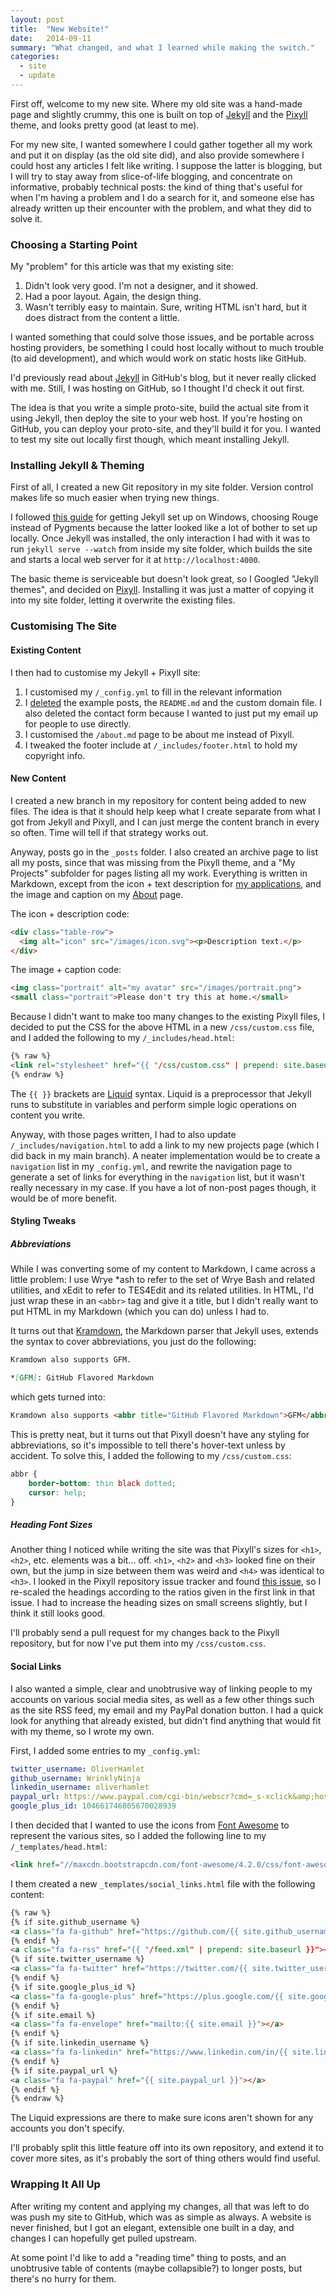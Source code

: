 ```yaml
---
layout: post
title:  "New Website!"
date:   2014-09-11
summary: "What changed, and what I learned while making the switch."
categories:
  - site
  - update
---
```


First off, welcome to my new site. Where my old site was a hand-made page and slightly crummy, this one is built on top of [Jekyll](http://jekyllrb.com/) and the [Pixyll](https://github.com/johnotander/pixyll) theme, and looks pretty good (at least to me).

For my new site, I wanted somewhere I could gather together all my work and put it on display (as the old site did), and also provide somewhere I could host any articles I felt like writing. I suppose the latter is blogging, but I will try to stay away from slice-of-life blogging, and concentrate on informative, probably technical posts: the kind of thing that's useful for when I'm having a problem and I do a search for it, and someone else has already written up their encounter with the problem, and what they did to solve it.

### Choosing a Starting Point

My "problem" for this article was that my existing site:

1. Didn't look very good. I'm not a designer, and it showed.
2. Had a poor layout. Again, the design thing.
3. Wasn't terribly easy to maintain. Sure, writing HTML isn't hard, but it does distract from the content a little.

I wanted something that could solve those issues, and be portable across hosting providers, be something I could host locally without to much trouble (to aid development), and which would work on static hosts like GitHub.

I'd previously read about [Jekyll](http://jekyllrb.com/) in GitHub's blog, but it never really clicked with me. Still, I was hosting on GitHub, so I thought I'd check it out first.

The idea is that you write a simple proto-site, build the actual site from it using Jekyll, then deploy the site to your web host. If you're hosting on GitHub, you can deploy your proto-site, and they'll build it for you. I wanted to test my site out locally first though, which meant installing Jekyll.

### Installing Jekyll & Theming

First of all, I created a new Git repository in my site folder. Version control makes life so much easier when trying new things.

I followed [this guide](http://jekyll-windows.juthilo.com/) for getting Jekyll set up on Windows, choosing Rouge instead of Pygments because the latter looked like a lot of bother to set up locally. Once Jekyll was installed, the only interaction I had with it was to run `jekyll serve --watch` from inside my site folder, which builds the site and starts a local web server for it at `http://localhost:4000`.

The basic theme is serviceable but doesn't look great, so I Googled "Jekyll themes", and decided on [Pixyll](http://pixyll.com/). Installing it was just a matter of copying it into my site folder, letting it overwrite the existing files.

### Customising The Site

#### Existing Content

I then had to customise my Jekyll + Pixyll site:

1. I customised my `/_config.yml` to fill in the relevant information
2. I [deleted](https://github.com/WrinklyNinja/wrinklyninja.github.io/commit/c4cba1bd161910786fe1308af68aea79246aa4a3) the example posts, the `README.md` and the custom domain file. I also deleted the contact form because I wanted to just put my email up for people to use directly.
3. I customised the `/about.md` page to be about me instead of Pixyll.
4. I tweaked the footer include at `/_includes/footer.html` to hold my copyright info.

#### New Content

I created a new branch in my repository for content being added to new files. The idea is that it should help keep what I create separate from what I got from Jekyll and Pixyll, and I can just merge the content branch in every so often. Time will tell if that strategy works out.

Anyway, posts go in the `_posts` folder. I also created an archive page to list all my posts, since that was missing from the Pixyll theme, and a "My Projects" subfolder for pages listing all my work. Everything is written in Markdown, except from the icon + text description for [my applications](/projects/), and the image and caption on my [About](/about/) page.

The icon + description code:

```html
<div class="table-row">
  <img alt="icon" src="/images/icon.svg"><p>Description text.</p>
</div>
```

The image + caption code:

```html
<img class="portrait" alt="my avatar" src="/images/portrait.png">
<small class="portrait">Please don't try this at home.</small>
```

Because I didn't want to make too many changes to the existing Pixyll files, I decided to put the CSS for the above HTML in a new `/css/custom.css` file, and I added the following to my `/_includes/head.html`:

```html
{% raw %}
<link rel="stylesheet" href="{{ "/css/custom.css" | prepend: site.baseurl }}" type="text/css">
{% endraw %}
```

The `{{ }}` brackets are [Liquid](http://liquidmarkup.org/) syntax. Liquid is a preprocessor that Jekyll runs to substitute in variables and perform simple logic operations on content you write.

Anyway, with those pages written, I had to also update `/_includes/navigation.html` to add a link to my new projects page (which I did back in my main branch). A neater implementation would be to create a `navigation` list in my `_config.yml`, and rewrite the navigation page to generate a set of links for everything in the `navigation` list, but it wasn't really necessary in my case. If you have a lot of non-post pages though, it would be of more benefit.

#### Styling Tweaks

##### Abbreviations

While I was converting some of my content to Markdown, I came across a little problem: I use Wrye *ash to refer to the set of Wrye Bash and related utilities, and xEdit to refer to TES4Edit and its related utilities. In HTML, I'd just wrap these in an `<abbr>` tag and give it a title, but I didn't really want to put HTML in my Markdown (which you can do) unless I had to.

It turns out that [Kramdown](http://kramdown.gettalong.org/), the Markdown parser that Jekyll uses, extends the syntax to cover abbreviations, you just do the following:

```markdown
Kramdown also supports GFM.

*[GFM]: GitHub Flavored Markdown
```

which gets turned into:

```html
Kramdown also supports <abbr title="GitHub Flavored Markdown">GFM</abbr>.
```

This is pretty neat, but it turns out that Pixyll doesn't have any styling for abbreviations, so it's impossible to tell there's hover-text unless by accident. To solve this, I added the following to my `/css/custom.css`:

```css
abbr {
    border-bottom: thin black dotted;
    cursor: help;
}
```

##### Heading Font Sizes

Another thing I noticed while writing the site was that Pixyll's sizes for `<h1>`, `<h2>`, etc. elements was a bit... off. `<h1>`, `<h2>` and `<h3>` looked fine on their own, but the jump in size between them was weird and `<h4>` was identical to `<h3>`. I looked in the Pixyll repository issue tracker and found [this issue](https://github.com/johnotander/pixyll/issues/59), so I re-scaled the headings according to the ratios given in the first link in that issue. I had to increase the heading sizes on small screens slightly, but I think it still looks good.

I'll probably send a pull request for my changes back to the Pixyll repository, but for now I've put them into my `/css/custom.css`.

#### Social Links

I also wanted a simple, clear and unobtrusive way of linking people to my accounts on various social media sites, as well as a few other things such as the site RSS feed, my email and my PayPal donation button. I had a quick look for anything that already existed, but didn't find anything that would fit with my theme, so I wrote my own.

First, I added some entries to my `_config.yml`:

```yaml
twitter_username: OliverHamlet
github_username: WrinklyNinja
linkedin_username: oliverhamlet
paypal_url: https://www.paypal.com/cgi-bin/webscr?cmd=_s-xclick&amp;hosted_button_id=HDR3YBGGYCLBG
google_plus_id: 104661746805670028939
```

I then decided that I wanted to use the icons from [Font Awesome](http://fontawesome.io) to represent the various sites, so I added the following line to my `/_templates/head.html`:

```html
<link href="//maxcdn.bootstrapcdn.com/font-awesome/4.2.0/css/font-awesome.min.css" rel="stylesheet">
```
I them created a new `_templates/social_links.html` file with the following content:

```html
{% raw %}
{% if site.github_username %}
<a class="fa fa-github" href="https://github.com/{{ site.github_username }}"></a>
{% endif %}
<a class="fa fa-rss" href="{{ "/feed.xml" | prepend: site.baseurl }}"></a>
{% if site.twitter_username %}
<a class="fa fa-twitter" href="https://twitter.com/{{ site.twitter_username }}"></a>
{% endif %}
{% if site.google_plus_id %}
<a class="fa fa-google-plus" href="https://plus.google.com/{{ site.google_plus_id }}/posts"></a>
{% endif %}
{% if site.email %}
<a class="fa fa-envelope" href="mailto:{{ site.email }}"></a>
{% endif %}
{% if site.linkedin_username %}
<a class="fa fa-linkedin" href="https://www.linkedin.com/in/{{ site.linkedin_username }}"></a>
{% endif %}
{% if site.paypal_url %}
<a class="fa fa-paypal" href="{{ site.paypal_url }}"></a>
{% endif %}
{% endraw %}
```

The Liquid expressions are there to make sure icons aren't shown for any accounts you don't specify.

I'll probably split this little feature off into its own repository, and extend it to cover more sites, as it's probably the sort of thing others would find useful.

### Wrapping It All Up

After writing my content and applying my changes, all that was left to do was push my site to GitHub, which was as simple as always. A website is never finished, but I got an elegant, extensible one built in a day, and changes I can hopefully get pulled upstream.

At some point I'd like to add a "reading time" thing to posts, and an unobtrusive table of contents (maybe collapsible?) to longer posts, but there's no hurry for them.
